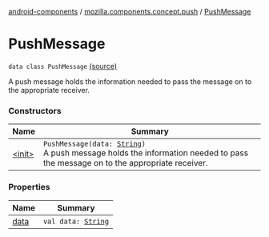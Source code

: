 [android-components](../../index.md) / [mozilla.components.concept.push](../index.md) / [PushMessage](./index.md)

# PushMessage

`data class PushMessage` [(source)](https://github.com/mozilla-mobile/android-components/blob/master/components/concept/push/src/main/java/mozilla/components/concept/push/PushProcessor.kt#L63)

A push message holds the information needed to pass the message on to the appropriate receiver.

### Constructors

| Name | Summary |
|---|---|
| [&lt;init&gt;](-init-.md) | `PushMessage(data: `[`String`](https://kotlinlang.org/api/latest/jvm/stdlib/kotlin/-string/index.html)`)`<br>A push message holds the information needed to pass the message on to the appropriate receiver. |

### Properties

| Name | Summary |
|---|---|
| [data](data.md) | `val data: `[`String`](https://kotlinlang.org/api/latest/jvm/stdlib/kotlin/-string/index.html) |
